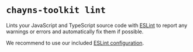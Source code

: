# `chayns-toolkit lint`

Lints your JavaScript and TypeScript source code with
[ESLint](https://eslint.org/) to report any warnings or errors and automatically
fix them if possible.

We recommend to use our included [ESLint configuration](../features/eslint).
